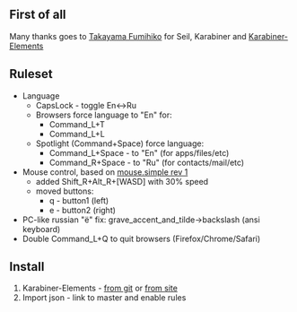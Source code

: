 ## First of all
Many thanks goes to [Takayama Fumihiko](https://github.com/tekezo) for Seil, Karabiner and [Karabiner-Elements](https://github.com/tekezo/Karabiner-Elements)

## Ruleset

- Language
  - CapsLock - toggle En<->Ru
  - Browsers force language to "En" for:
    - Command_L+T
    - Command_L+L
  - Spotlight (Command+Space) force language:
    - Command_L+Space - to "En" (for apps/files/etc)
    - Command_R+Space - to "Ru" (for contacts/mail/etc)
- Mouse control, based on [mouse.simple rev 1](https://github.com/pqrs-org/KE-complex_modifications/blob/master/docs/json/mouse_keys_simple.json)
  - added Shift_R+Alt_R+[WASD] with 30% speed
  - moved buttons:
    - q - button1 (left)
    - e - button2 (right)
- PC-like russian "ё" fix: grave_accent_and_tilde->backslash (ansi keyboard)
- Double Command_L+Q to quit browsers (Firefox/Chrome/Safari)

## Install

1. Karabiner-Elements - [from git](https://github.com/tekezo/Karabiner-Elements) or [from site](https://pqrs.org/osx/karabiner/)
1. Import json - link to master and enable rules
